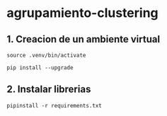 # agrupamiento-clustering

## 1. Creacion de un ambiente virtual

```shell
source .venv/bin/activate
```

```shell
pip install --upgrade
```

## 2. Instalar librerias 

```shell
pipinstall -r requirements.txt
```